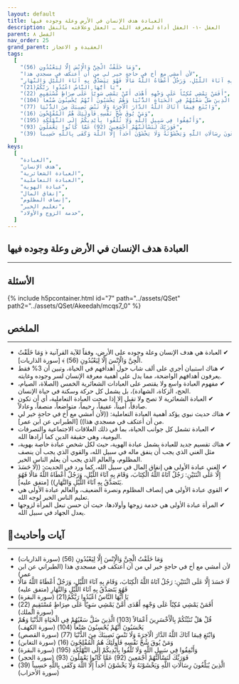 ```yaml
---
layout: default
title: العبادة هدف الإنسان في الأرض وعلة وجوده فيها
description: العقل -١- العقل أداة لمعرفة الله ـ العقل وعلاقته بالنقل
parent: الفصل ٨
nav_order: 25
grand_parent: العقيدة و الاعجاز
tags:
  [
    "وَمَا خَلَقْتُ الْجِنَّ وَالْإِنْسَ إِلَّا لِيَعْبُدُونِ (56)",
    "لأن أمشي مع أخ في حاجةٍ خير لي من أن أعتكف في مسجدي هذا",
    "لَا حَسَدَ إِلَّا عَلَى اثْنَتَيْنِ: رَجُلٌ آتَاهُ اللَّهُ الْكِتَابَ، وَقَامَ بِهِ آنَاءَ اللَّيْلِ، وَرَجُلٌ أَعْطَاهُ اللَّهُ مَالًا فَهُوَ يَتَصَدَّقُ بِهِ آنَاءَ اللَّيْلِ وَالنَّهَارِ",
    "يَا أَيُّهَا النَّاسُ اعْبُدُوا رَبَّكُمُ(21)",
    "أَفَمَنْ يَمْشِي مُكِبّاً عَلَى وَجْهِهِ أَهْدَى أَمَّنْ يَمْشِي سَوِيّاً عَلَى صِرَاطٍ مُسْتَقِيمٍ (22)",
    "قُلْ هَلْ نُنَبِّئُكُمْ بِالْأَخْسَرِينَ أَعْمَالاً (103) الَّذِينَ ضَلَّ سَعْيُهُمْ فِي الْحَيَاةِ الدُّنْيَا وَهُمْ يَحْسَبُونَ أَنَّهُمْ يُحْسِنُونَ صُنْعاً (104)",
    "وَابْتَغِ فِيمَا آتَاكَ اللَّهُ الدَّارَ الْآخِرَةَ وَلَا تَنْسَ نَصِيبَكَ مِنَ الدُّنْيَا (77)",
    "وَمَنْ يُوقَ شُحَّ نَفْسِهِ فَأُولَئِكَ هُمُ الْمُفْلِحُونَ (16)",
    "وَأَنْفِقُوا فِي سَبِيلِ اللَّهِ وَلَا تُلْقُوا بِأَيْدِيكُمْ إِلَى التَّهْلُكَةِ (195)",
    "فَوَرَبِّكَ لَنَسْأَلَنَّهُمْ أَجْمَعِينَ (92) عَمَّا كَانُوا يَعْمَلُونَ (93)",
    "الَّذِينَ يُبَلِّغُونَ رِسَالَاتِ اللَّهِ وَيَخْشَوْنَهُ وَلَا يَخْشَوْنَ أَحَداً إِلَّا اللَّهَ وَكَفَى بِاللَّهِ حَسِيباً (39)",
  ]
keys:
  [
    "العبادة",
    "هدف الإنسان",
    "العبادة الشعائرية",
    "العبادة التعاملية",
    "عبادة الهوية",
    "إنفاق المال",
    "إنصاف المظلوم",
    "تعليم الخير",
    "خدمة الزوج والأولاد",
  ]
---
```


## ‏العبادة هدف الإنسان في الأرض وعلة وجوده فيها

---

## الأسئلة

{% include h5pcontainer.html id="7" path="../assets/QSet" path2="../assets/QSet/Akeedah/mcqs7_0" %}

## الملخص

---

- ‏✔ العبادة هي هدف الإنسان وعلة وجوده على الأرض، وفقاً للآية القرآنية ﴿ وَمَا خَلَقْتُ الْجِنَّ وَالْإِنْسَ إِلَّا لِيَعْبُدُونِ (56) ﴾ [سورة الذاريات].
- ‏✔ هناك استبيان أجري على ألف شاب حول أهدافهم في الحياة، وتبين أن 3% فقط يعرفون أهدافهم الواضحة، مما يدل على أهمية معرفة الإنسان لسر وجوده وغايته.
- ‏✔ مفهوم العبادة واسع ولا يقتصر على العبادات الشعائرية الخمس (الصلاة، الصيام، الحج، الزكاة، الشهادة)، بل يشمل كل حركة وسكنة في حياة الإنسان.
- ‏✔ العبادة الشعائرية لا تصح ولا تقبل إلا إذا صحت العبادة التعاملية، أي أن تكون صادقاً، أميناً، عفيفاً، رحيماً، متواضعاً، منصفاً، وعادلاً.
- ‏✔ هناك حديث نبوي يؤكد أهمية العبادة التعاملية: ((لأن أمشي مع أخ في حاجةٍ خير لي من أن أعتكف في مسجدي هذا)) [الطبراني عن ابن عمر].
- ‏✔ العبادة تشمل كل جوانب الحياة، بما في ذلك العلاقات الاجتماعية والتصرفات اليومية، وهي حقيقة الدين كما أرادها الله.
- ‏✔ هناك تقسيم جديد للعبادة يشمل عبادة الهوية، حيث لكل شخص عبادة خاصة بهوية، مثل الغني الذي يجب أن ينفق ماله في سبيل الله، والقوي الذي يجب أن ينصف المظلوم، والعالم الذي يجب أن يعلم الناس الخير.
- ‏✔ الغني عبادة الأولى هي إنفاق المال في سبيل الله، كما ورد في الحديث: ((لَا حَسَدَ إِلَّا عَلَى اثْنَتَيْنِ: رَجُلٌ آتَاهُ اللَّهُ الْكِتَابَ، وَقَامَ بِهِ آنَاءَ اللَّيْلِ، وَرَجُلٌ أَعْطَاهُ اللَّهُ مَالًا فَهُوَ يَتَصَدَّقُ بِهِ آنَاءَ اللَّيْلِ وَالنَّهَارِ)) [متفق عليه].
- ‏✔ القوي عبادة الأولى هي إنصاف المظلوم ونصرة الضعيف، والعالم عبادة الأولى هي تعليم الناس الخير لوجه الله.
- ‏✔ المرأة عبادة الأولى هي خدمة زوجها وأولادها، حيث أن حسن تبعل المرأة لزوجها يعدل الجهاد في سبيل الله.

## 📜آيات وأحاديث

---

- ‏وَمَا خَلَقْتُ الْجِنَّ وَالْإِنْسَ إِلَّا لِيَعْبُدُونِ (56) (سورة الذاريات)
- ‏لأن أمشي مع أخ في حاجةٍ خير لي من أن أعتكف في مسجدي هذا (الطبراني عن ابن عمر)
- ‏لَا حَسَدَ إِلَّا عَلَى اثْنَتَيْنِ: رَجُلٌ آتَاهُ اللَّهُ الْكِتَابَ، وَقَامَ بِهِ آنَاءَ اللَّيْلِ، وَرَجُلٌ أَعْطَاهُ اللَّهُ مَالًا فَهُوَ يَتَصَدَّقُ بِهِ آنَاءَ اللَّيْلِ وَالنَّهَارِ (متفق عليه)
- ‏يَا أَيُّهَا النَّاسُ اعْبُدُوا رَبَّكُمُ(21) (سورة البقرة)
- ‏أَفَمَنْ يَمْشِي مُكِبّاً عَلَى وَجْهِهِ أَهْدَى أَمَّنْ يَمْشِي سَوِيّاً عَلَى صِرَاطٍ مُسْتَقِيمٍ (22) (سورة الملك)
- ‏قُلْ هَلْ نُنَبِّئُكُمْ بِالْأَخْسَرِينَ أَعْمَالاً (103) الَّذِينَ ضَلَّ سَعْيُهُمْ فِي الْحَيَاةِ الدُّنْيَا وَهُمْ يَحْسَبُونَ أَنَّهُمْ يُحْسِنُونَ صُنْعاً (104) (سورة الكهف)
- ‏وَابْتَغِ فِيمَا آتَاكَ اللَّهُ الدَّارَ الْآخِرَةَ وَلَا تَنْسَ نَصِيبَكَ مِنَ الدُّنْيَا (77) (سورة القصص)
- ‏وَمَنْ يُوقَ شُحَّ نَفْسِهِ فَأُولَئِكَ هُمُ الْمُفْلِحُونَ (16) (سورة التغابن)
- ‏وَأَنْفِقُوا فِي سَبِيلِ اللَّهِ وَلَا تُلْقُوا بِأَيْدِيكُمْ إِلَى التَّهْلُكَةِ (195) (سورة البقرة)
- ‏فَوَرَبِّكَ لَنَسْأَلَنَّهُمْ أَجْمَعِينَ (92) عَمَّا كَانُوا يَعْمَلُونَ (93) (سورة الحجر)
- ‏الَّذِينَ يُبَلِّغُونَ رِسَالَاتِ اللَّهِ وَيَخْشَوْنَهُ وَلَا يَخْشَوْنَ أَحَداً إِلَّا اللَّهَ وَكَفَى بِاللَّهِ حَسِيباً (39) (سورة الأحزاب)
